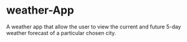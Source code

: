 # weather-App
A weather app that allow the user to view the current and future 5-day weather forecast of a particular chosen city.
